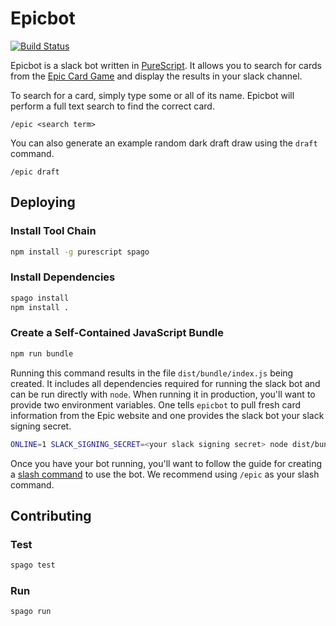 # Epicbot

[![Build
Status](https://travis-ci.org/drewolson/epicbot.svg?branch=master)](https://travis-ci.org/drewolson/epicbot)

Epicbot is a slack bot written in [PureScript](http://www.purescript.org/). It
allows you to search for cards from the [Epic Card
Game](https://www.epiccardgame.com/) and display the results in your slack
channel.

To search for a card, simply type some or all of its name. Epicbot will perform
a full text search to find the correct card.

```text
/epic <search term>
```

You can also generate an example random dark draft draw using the `draft`
command.

```text
/epic draft
```

## Deploying

### Install Tool Chain

```bash
npm install -g purescript spago
```

### Install Dependencies

```bash
spago install
npm install .
```

### Create a Self-Contained JavaScript Bundle

```bash
npm run bundle
```

Running this command results in the file `dist/bundle/index.js` being created.
It includes all dependencies required for running the slack bot and can be run
directly with `node`. When running it in production, you'll want to provide two
environment variables. One tells `epicbot` to pull fresh card information from
the Epic website and one provides the slack bot your slack signing
secret.

```bash
ONLINE=1 SLACK_SIGNING_SECRET=<your slack signing secret> node dist/bundle/index.js
```

Once you have your bot running, you'll want to follow the guide for creating a
[slash command](https://api.slack.com/interactivity/slash-commands) to use the
bot. We recommend using `/epic` as your slash command.

## Contributing

### Test

```bash
spago test
```

### Run

```bash
spago run
```
